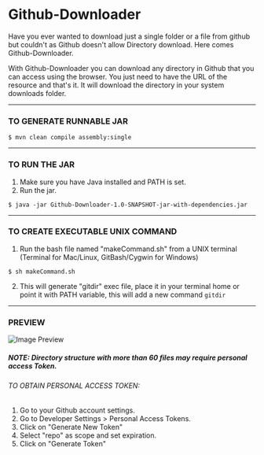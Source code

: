 # Github-Downloader

Have you ever wanted to download just a single folder or a file from github but couldn't as Github doesn't allow Directory download. Here comes Github-Downloader.

With Github-Downloader you can download any directory in Github that you can access using the browser. You just need to have the URL of the resource and that's it.
It will download the directory in your system downloads folder.

---

### TO GENERATE RUNNABLE JAR

`$ mvn clean compile assembly:single`

---

### TO RUN THE JAR

1. Make sure you have Java installed and PATH is set.
2. Run the jar.

`$ java -jar Github-Downloader-1.0-SNAPSHOT-jar-with-dependencies.jar`

---

### TO CREATE EXECUTABLE UNIX COMMAND

1. Run the bash file named "makeCommand.sh" from a UNIX terminal (Terminal for Mac/Linux, GitBash/Cygwin for Windows)

`$ sh makeCommand.sh`

2. This will generate "gitdir" exec file, place it in your terminal home or point it with PATH variable, this will add a new command `gitdir`

---

### PREVIEW

![Image Preview](https://dev-to-uploads.s3.amazonaws.com/uploads/articles/gg2wnvnaxfjw7wpucl98.png)


##### NOTE: Directory structure with more than 60 files may require personal access Token.
###### TO OBTAIN PERSONAL ACCESS TOKEN:

1. Go to your Github account settings.
2. Go to Developer Settings > Personal Access Tokens.
3. Click on "Generate New Token"
4. Select "repo" as scope and set expiration.
5. Click on "Generate Token"
